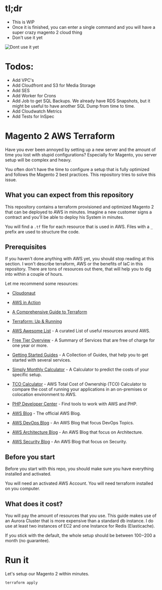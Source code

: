
# tl;dr

* This is WIP
* Once it is finished, you can enter a single command and you will have a super crazy magento 2 cloud thing
* Don't use it yet

![Dont use it yet](http://tclhost.com/lBbKSec.gif)

# Todos:

* Add VPC's
* Add Cloudfront and S3 for Media Storage
* Add SES
* Add Worker for Crons
* Add Job to get SQL Backups. We already have RDS Snapshots, but it might be useful to have another SQL Dump from time to time.
* Add Cloudwatch Metrics
* Add Tests for InSpec

# Magento 2 AWS Terraform

Have you ever been annoyed by setting up a new server and the amount of
time you lost with stupid configurations? Especially for Magento, you
server setup will be complex and heavy.

You often don't have the time to configure a setup that is fully optimized
and follows the Magento 2 best practices. This repository tries to solve
this issue.

## What you can expect from this repository

This repository contains a terraform provisioned and optimized Magento 2
that can be deployed to AWS in minutes. Imagine a new customer signs a
contract and you'll be able to deploy his System in minutes.

You will find a `.tf` file for each resource that is used in AWS. Files
with a `_` prefix are used to structure the code.

## Prerequisites

If you haven't done anything with AWS yet, you should stop reading at
this section. I won't describe terraform, AWS or the benefits of IaC
in this repository. There are tons of resources out there, that will
help you to dig into within a couple of hours.

Let me recommend some resources:

- [Cloudonaut](https://cloudonaut.io/)
- [AWS in Action](https://cloudonaut.io/amazon-web-services-in-action-second-edition-is-in-the-works/)

- [A Comprehensive Guide to Terraform](https://blog.gruntwork.io/a-comprehensive-guide-to-terraform-b3d32832baca)
- [Terraform: Up & Running](https://www.terraformupandrunning.com/?ref=gruntwork-blog-comprehensive-terraform)

- [AWS Awesome List](https://github.com/donnemartin/awesome-aws) - A curated List of useful resources around AWS.

- [Free Tier Overview](https://aws.amazon.com/de/free/) - A Summary of Services that are free of charge for one year or more.
- [Getting Started Guides](https://aws.amazon.com/de/getting-started/resource-center/?nc2=h_ql_gs) - A Collection of Guides, that help you to get started with several services.
- [Simply Monthly Calculator](http://calculator.s3.amazonaws.com/index.html) - A Calculator to predict the costs of your specific setup.
- [TCO Calculator](https://awstcocalculator.com/) - AWS Total Cost of Ownership (TCO) Calculator to compare the cost of running your applications in an on-premises or colocation environment to AWS.
- [PHP Developer Center](https://aws.amazon.com/php/?nc1=f_dr) - Find tools to work with AWS and PHP.
- [AWS Blog](https://aws.amazon.com/blogs/aws/) - The official AWS Blog.
- [AWS DevOps Blog](https://aws.amazon.com/blogs/devops/) - An AWS Blog that focus DevOps Topics.
- [AWS Architecture Blog](https://www.awsarchitectureblog.com/) - An AWS Blog that focus on Architecture.
- [AWS Security Blog](https://aws.amazon.com/blogs/security/) - An AWS Blog that focus on Security.

## Before you start

Before you start with this repo, you should make sure you have
everything installed and activated.

You will need an activated AWS Account.
You will need terraform installed on you computer.

## What does it cost?

You will pay the amount of resources that you use. This guide makes use
of an Aurora Cluster that is more expensive than a standard db instance.
I do use at least two instances of EC2 and one Instance for Redis (Elasticache).

If you stick with the default, the whole setup should be between
$100-$200 a month (no guarantee).

# Run it

Let's setup our Magento 2 within minutes.

```shell
terraform apply
```


